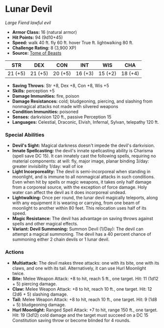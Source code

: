 # Lunar Devil

*Large* *Fiend* *lawful evil*

- **Armor Class:** 16 (natural armor)
- **Hit Points:** 94 (9d10+45)
- **Speed:** walk 40 ft. fly 60 ft. hover True ft. lightwalking 80 ft.
- **Challenge Rating:** 8 (3,900 XP)
- **Source:** [Tome of Beasts](https://koboldpress.com/kpstore/product/tome-of-beasts-for-5th-edition-print/)

| STR | DEX | CON | INT | WIS | CHA |
| --- | --- | --- | --- | --- | --- |
| 21 (+5) | 21 (+5) | 20 (+5) | 16 (+3) | 15 (+2) | 18 (+4) |

- **Saving Throws**: Str +8, Dex +8, Con +8, Wis +5
- **Skills:** perception +5
- **Damage Immunities:** fire, poison
- **Damage Resistances:** cold; bludgeoning, piercing, and slashing from nonmagical attacks not made with silvered weapons
- **Condition Immunities:** poisoned
- **Senses:** darkvision 120 ft., passive Perception 15
- **Languages:** Celestial, Draconic, Elvish, Infernal, Sylvan, telepathy 120 ft.
### Special Abilities
- **Devil's Sight:** Magical darkness doesn't impede the devil's darkvision.
- **Innate Spellcasting:** the devil's innate spellcasting ability is Charisma (spell save DC 15). It can innately cast the following spells, requiring no material components:  at will: fly, major image, planar binding  3/day: greater invisibility  1/day: wall of ice
- **Light Incorporeality:** The devil is semi-incorporeal when standing in moonlight, and is immune to all nonmagical attacks in such conditions. Even when hit by spells or magic weapons, it takes only half damage from a corporeal source, with the exception of force damage. Holy water can affect the devil as it does incorporeal undead.
- **Lightwalking:** Once per round, the lunar devil magically teleports, along with any equipment it is wearing or carrying, from one beam of moonlight to another within 80 feet. This relocation uses half of its speed.
- **Magic Resistance:** The devil has advantage on saving throws against spells and other magical effects.
- **Variant: Devil Summoning:** Summon Devil (1/Day): The devil can attempt a magical summoning. The devil has a 40 percent chance of summoning either 2 chain devils or 1 lunar devil.
### Actions
- **Multiattack:** The devil makes three attacks: one with its bite, one with its claws, and one with its tail. Alternatively, it can use Hurl Moonlight twice.
- **Bite:** Melee Weapon Attack: +8 to hit, reach 5 ft., one target. Hit: 11 (1d12 + 5) piercing damage.
- **Claw:** Melee Weapon Attack: +8 to hit, reach 10 ft., one target. Hit: 12 (2d6 + 5) slashing damage.
- **Tail:** Melee Weapon Attack: +8 to hit, reach 10 ft., one target. Hit: 9 (1d8 + 5) bludgeoning damage.
- **Hurl Moonlight:** Ranged Spell Attack: +7 to hit, range 150 ft., one target. Hit: 19 (3d12) cold damage and the target must succeed on a DC 15 Constitution saving throw or become blinded for 4 rounds.
